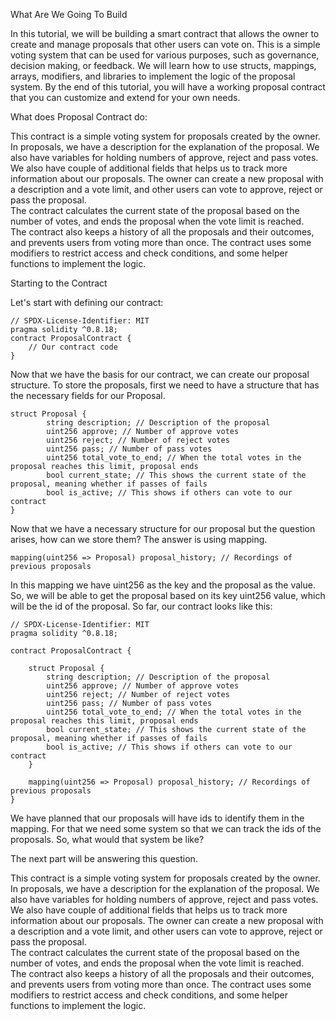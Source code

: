 What Are We Going To Build 

In this tutorial, we will be building a smart contract that allows the owner to create and manage proposals that other users can vote on. 
This is a simple voting system that can be used for various purposes, such as governance, decision making, or feedback. 
We will learn how to use structs, mappings, arrays, modifiers, and libraries to implement the logic of the proposal system. By the end of this tutorial, you will have a working proposal contract that you can customize and extend for your own needs.

What does Proposal Contract do:

 This contract is a simple voting system for proposals created by the owner.  
 In proposals, we have a description for the explanation of the proposal. We also have variables for holding numbers of approve, reject and pass votes. We also have couple of additional fields that helps us to track more information about our proposals. 
 The owner can create a new proposal with a description and a vote limit, and other users can vote to approve, reject or pass the proposal.  
 The contract calculates the current state of the proposal based on the number of votes, and ends the proposal when the vote limit is reached.  
 The contract also keeps a history of all the proposals and their outcomes, and prevents users from voting more than once. 
 The contract uses some modifiers to restrict access and check conditions, and some helper functions to implement the logic.
 

Starting to the Contract

Let's start with defining our contract:

```
// SPDX-License-Identifier: MIT
pragma solidity ^0.8.18;
contract ProposalContract {
    // Our contract code
}
```

Now that we have the basis for our contract, we can create our proposal structure.
To store the proposals, first we need to have a structure that has the necessary fields for our Proposal.

```
struct Proposal {
        string description; // Description of the proposal
        uint256 approve; // Number of approve votes
        uint256 reject; // Number of reject votes
        uint256 pass; // Number of pass votes
        uint256 total_vote_to_end; // When the total votes in the proposal reaches this limit, proposal ends
        bool current_state; // This shows the current state of the proposal, meaning whether if passes of fails
        bool is_active; // This shows if others can vote to our contract
}
```

Now that we have a necessary structure for our proposal but the question arises, how can we store them? The answer is using mapping.
```
mapping(uint256 => Proposal) proposal_history; // Recordings of previous proposals
```

In this mapping we have uint256 as the key and the proposal as the value. So, we will be able to get the proposal based on its key uint256 value, which will be the id of the proposal.
So far, our contract looks like this:

```
// SPDX-License-Identifier: MIT
pragma solidity ^0.8.18;

contract ProposalContract {

    struct Proposal {
        string description; // Description of the proposal
        uint256 approve; // Number of approve votes
        uint256 reject; // Number of reject votes
        uint256 pass; // Number of pass votes
        uint256 total_vote_to_end; // When the total votes in the proposal reaches this limit, proposal ends
        bool current_state; // This shows the current state of the proposal, meaning whether if passes of fails
        bool is_active; // This shows if others can vote to our contract
    }

    mapping(uint256 => Proposal) proposal_history; // Recordings of previous proposals
}
```

We have planned that our proposals will have ids to identify them in the mapping. For that we need some system so that we can track the ids of the proposals. So, what would that system be like?

The next part will be answering this question.


 This contract is a simple voting system for proposals created by the owner.  
 In proposals, we have a description for the explanation of the proposal. We also have variables for holding numbers of approve, reject and pass votes. We also have couple of additional fields that helps us to track more information about our proposals. 
 The owner can create a new proposal with a description and a vote limit, and other users can vote to approve, reject or pass the proposal.  
 The contract calculates the current state of the proposal based on the number of votes, and ends the proposal when the vote limit is reached.  
 The contract also keeps a history of all the proposals and their outcomes, and prevents users from voting more than once. 
 The contract uses some modifiers to restrict access and check conditions, and some helper functions to implement the logic.
